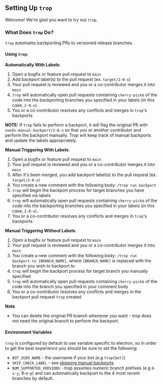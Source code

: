 ## Setting Up `trop`

Welcome! We're glad you want to try out `trop`.

### What Does `trop` Do?

`trop` automates backporting PRs to versioned release branches.

#### Using `trop`:

**Automatically With Labels**:
1. Open a bugfix or feature pull request to `main`
2. Add backport label(s) to the pull request (ex. `target/2-0-x`)
3. Your pull request is reviewed and you or a co-contributor merges it into `main`
4. `trop` will automatically open pull requests containing `cherry-pick`s of the code into the backporting branches you specified in your labels (in this case, `2-0-x`).
5. You or a co-contributor resolves any conflicts and merges in `trop`'s backports

**NOTE:** If `trop` fails to perform a backport, it will flag the original PR with `needs-manual-backport/2-0-x`
so that you or another contributor and perform the backport manually.  Trop will keep track of manual backports
and update the labels appropriately.

**Manual Triggering With Labels**:
1. Open a bugfix or feature pull request to `main`
2. Your pull request is reviewed and you or a co-contributor merges it into `main`
3. After it's been merged, you add backport label(s) to the pull request (ex. `target/2-0-x`)
4. You create a new comment with the following body: `/trop run backport`
5. `trop` will begin the backport process for target branches you have specified via labels
6. `trop` will automatically open pull requests containing `cherry-pick`s of the code into the backporting branches you specified in your labels (in this case, `2-0-x`).
7. You or a co-contributor resolves any conflicts and merges in `trop`'s backports

**Manual Triggering Without Labels**:
1. Open a bugfix or feature pull request to `main`
2. Your pull request is reviewed and you or a co-contributor merges it into `main`
3. You create a new comment with the following body: `/trop run backport-to [BRANCH_NAME]`, where `[BRANCH_NAME]` is replaced with the branch you wish to backport to
4. `trop` will begin the backport process for target branch you manually specified
5. `trop` will automatically open pull requests containing `cherry-pick`s of the code into the branch you specified in your comment body
5. You or a co-contributor resolves any conflicts and merges in the backport pull request `trop` created

**Note**
  - You can delete the original PR branch whenever you want - trop does not need the original branch to perform the backport.

#### Environment Variables

`trop` is configured by default to use variable specific to electron, so in order to get the best experience you should be sure to set the following:

* `BOT_USER_NAME` - the username if your bot (e.g `trop[bot]`)
* `SKIP_CHECK_LABEL` - see [skipping manual backports](./manual-backports.md#skipping-backport-checks)
* `NUM_SUPPORTED_VERSIONS` - trop assumes numeric branch prefixes (e.g `8-x-y`, 9-x-y) and can automatically backport to the 4 most recent branches by default.
